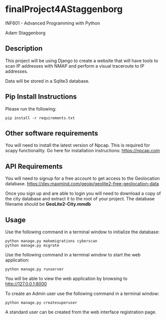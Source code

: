 # finalProject4AStaggenborg

INF601 - Advanced Programming with Python

Adam Staggenborg

## Description
This project will be using Django to create a website that will have tools to scan IP addresses with NMAP
and perform a visual traceroute to IP addresses.

Data will be stored in a Sqlite3 database.

## Pip Install Instructions

Please run the following:
```
pip install -r requirements.txt
```

## Other software requirements
You will need to install the latest version of Npcap. This is required for scapy functionality. 
Go here for installation instructions: https://npcap.com

## API Requirements
You will need to signup for a free account to get access to the Geolocation database. 
https://dev.maxmind.com/geoip/geolite2-free-geolocation-data

Once you sign up and are able to login you will need to download a copy of the city database and extract it to the root
of your project.  The database filename should be **GeoLite2-City.mmdb**

## Usage
Use the following command in a terminal window to initialize the database:
```
python manage.py makemigrations cyberscan
python manage.py migrate
```

Use the following command in a terminal window to start the web application:
```
python manage.py runserver
```
You will be able to view the web application by browsing to http://127.0.0.1:8000

To create an Admin user use the following command in a terminal window:
```
python manage.py createsuperuser
```

A standard user can be created from the web interface registration page.